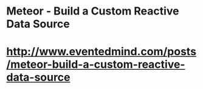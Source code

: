 Meteor - Build a Custom Reactive Data Source
============================================

# http://www.eventedmind.com/posts/meteor-build-a-custom-reactive-data-source
